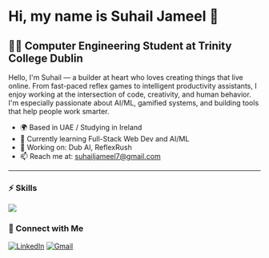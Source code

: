# Hi, my name is Suhail Jameel 👋

## 👨‍🎓 Computer Engineering Student at Trinity College Dublin

Hello, I'm Suhail — a builder at heart who loves creating things that live online. From fast-paced reflex games to intelligent productivity assistants, I enjoy working at the intersection of code, creativity, and human behavior. I'm especially passionate about AI/ML, gamified systems, and building tools that help people work smarter.

- 🌍 Based in UAE / Studying in Ireland
- 🌱 Currently learning Full-Stack Web Dev and AI/ML
- 💼 Working on: Dub AI, ReflexRush
- 📫 Reach me at: [suhailjameel7@gmail.com](mailto:suhailjameel7@gmail.com)

---

### ⚡ Skills

<p align="left">
  <p align="left">
  <img src="https://skillicons.dev/icons?i=py,tensorflow,pytorch,opencv,sklearn,js,html,css,react,nodejs,supabase,tailwind,git" />
</p>

</p>


### 🔗 Connect with Me

[![LinkedIn](https://img.shields.io/badge/LinkedIn-blue?style=for-the-badge&logo=linkedin)](https://linkedin.com/in/suhail-jameel-34285b268)
[![Gmail](https://img.shields.io/badge/Gmail-red?style=for-the-badge&logo=gmail)](suhailjameel7@gmail.com)

